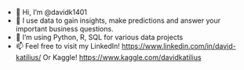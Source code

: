 - 👋 Hi, I’m @davidk1401
- 👀 I use data to gain insights, make predictions and answer your important business questions.
- 🌱 I’m using Python, R, SQL for various data projects
- 📫 Feel free to visit my LinkedIn! https://www.linkedin.com/in/david-katilius/
Or Kaggle! https://www.kaggle.com/davidkatilius

<!---
davidk1401/davidk1401 is a ✨ special ✨ repository because its `README.md` (this file) appears on your GitHub profile.
You can click the Preview link to take a look at your changes.
--->
